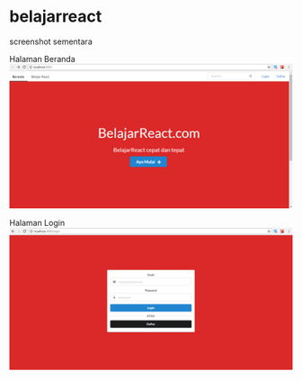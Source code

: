 # belajarreact

screenshot sementara

Halaman Beranda
![](https://github.com/syahrulrmdhon/belajarreact/blob/master/src/components/assets/beranda.png)

Halaman Login
![](https://github.com/syahrulrmdhon/belajarreact/blob/master/src/components/assets/login.png)
